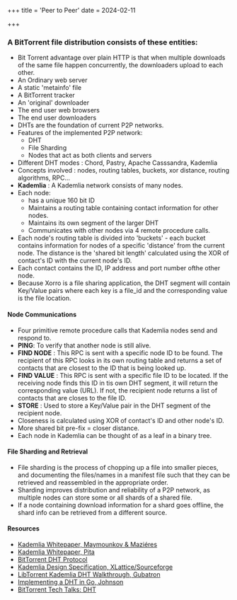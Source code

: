 +++
title = 'Peer to Peer'
date = 2024-02-11

+++

### A BitTorrent file distribution consists of these entities:

- Bit Torrent advantage over plain HTTP is that when multiple downloads of the same file happen concurrently, the downloaders upload to each other.
- An Ordinary web server
- A static 'metainfo' file
- A BitTorrent tracker
- An 'original' downloader
- The end user web browsers
- The end user downloaders
- DHTs are the foundation of current P2P networks.
- Features of the implemented P2P network:
  - DHT
  - File Sharding
  - Nodes that act as both clients and servers
- Different DHT modes : Chord, Pastry, Apache Casssandra, Kademlia
- Concepts involved : nodes, routing tables, buckets, xor distance, routing algorithms, RPC...
- **Kademlia** : A Kademlia network consists of many nodes.
- Each node:
  - has a unique 160 bit ID
  - Maintains a routing table containing contact information for other nodes.
  - Maintains its own segment of the larger DHT
  - Communicates with other nodes via 4 remote procedure calls.
- Each node's routing table is divided into 'buckets' - each bucket contains information for nodes of a specific 'distance' from the current node. The distance is the 'shared bit length' calculated using the XOR of contact's ID with the current node's ID.
- Each contact contains the ID, IP address and port number ofthe other node.
- Because Xorro is a file sharing application, the DHT segment will contain Key/Value pairs where each key is a file_id and the corresponding value is the file location.

#### Node Communications

- Four primitive remote procedure calls that Kademlia nodes send and respond to.
- **PING**: To verify that another node is still alive.
- **FIND NODE** : This RPC is sent with a specific node ID to be found. The recipient of this RPC looks in its own routing table and returns a set of contacts that are closest to the ID that is being looked up.
- **FIND VALUE** : This RPC is sent with a specific file ID to be located. If the receiving node finds this ID in tis own DHT segment, it will return the corresponding value (URL). If not, the recipient node returns a list of contacts that are closes to the file ID.
- **STORE** : Used to store a Key/Value pair in the DHT segment of the recipient node.
- Closeness is calculated using XOR of contact's ID and other node's ID.
- More shared bit pre-fix = closer distance.
- Each node in Kademlia can be thought of as a leaf in a binary tree.

#### File Sharding and Retrieval

- File sharding is the process of chopping up a file into smaller pieces, and documenting the files/names in a manifest file such that they can be retrieved and reassembled in the appropriate order.
- Sharding improves distribution and reliability of a P2P network, as multiple nodes can store some or all shards of a shared file.
- If a node containing download information for a shard goes offline, the shard info can be retrieved from a different source.

#### Resources

- [Kademlia Whitepaper, Maymounkov & Maziéres](https://pdos.csail.mit.edu/~petar/papers/maymounkov-kademlia-lncs.pdf)
- [Kademlia Whitepaper, Pita](http://maude.sip.ucm.es/kademlia/files/pita_kademlia.pdf)
- [BitTorrent DHT Protocol](http://www.bittorrent.org/beps/bep_0005.html)
- [Kademlia Design Specification, XLattice/Sourceforge](http://xlattice.sourceforge.net/components/protocol/kademlia/specs.html)
- [LibTorrent Kademlia DHT Walkthrough, Gubatron](https://gist.github.com/gubatron/cd9cfa66839e18e49846)
- [Implementing a DHT in Go, Johnson](http://blog.notdot.net/2009/11/Implementing-a-DHT-in-Go-part-1)
- [BitTorrent Tech Talks: DHT](http://engineering.bittorrent.com/tag/kademlia/)
